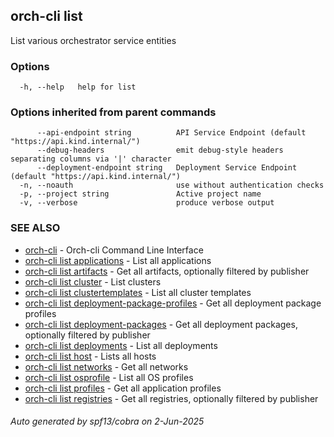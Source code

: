 ## orch-cli list

List various orchestrator service entities

### Options

```
  -h, --help   help for list
```

### Options inherited from parent commands

```
      --api-endpoint string          API Service Endpoint (default "https://api.kind.internal/")
      --debug-headers                emit debug-style headers separating columns via '|' character
      --deployment-endpoint string   Deployment Service Endpoint (default "https://api.kind.internal/")
  -n, --noauth                       use without authentication checks
  -p, --project string               Active project name
  -v, --verbose                      produce verbose output
```

### SEE ALSO

* [orch-cli](orch-cli.md)	 - Orch-cli Command Line Interface
* [orch-cli list applications](orch-cli_list_applications.md)	 - List all applications
* [orch-cli list artifacts](orch-cli_list_artifacts.md)	 - Get all artifacts, optionally filtered by publisher
* [orch-cli list cluster](orch-cli_list_cluster.md)	 - List clusters
* [orch-cli list clustertemplates](orch-cli_list_clustertemplates.md)	 - List all cluster templates
* [orch-cli list deployment-package-profiles](orch-cli_list_deployment-package-profiles.md)	 - Get all deployment package profiles
* [orch-cli list deployment-packages](orch-cli_list_deployment-packages.md)	 - Get all deployment packages, optionally filtered by publisher
* [orch-cli list deployments](orch-cli_list_deployments.md)	 - List all deployments
* [orch-cli list host](orch-cli_list_host.md)	 - Lists all hosts
* [orch-cli list networks](orch-cli_list_networks.md)	 - Get all networks
* [orch-cli list osprofile](orch-cli_list_osprofile.md)	 - List all OS profiles
* [orch-cli list profiles](orch-cli_list_profiles.md)	 - Get all application profiles
* [orch-cli list registries](orch-cli_list_registries.md)	 - Get all registries, optionally filtered by publisher

###### Auto generated by spf13/cobra on 2-Jun-2025
